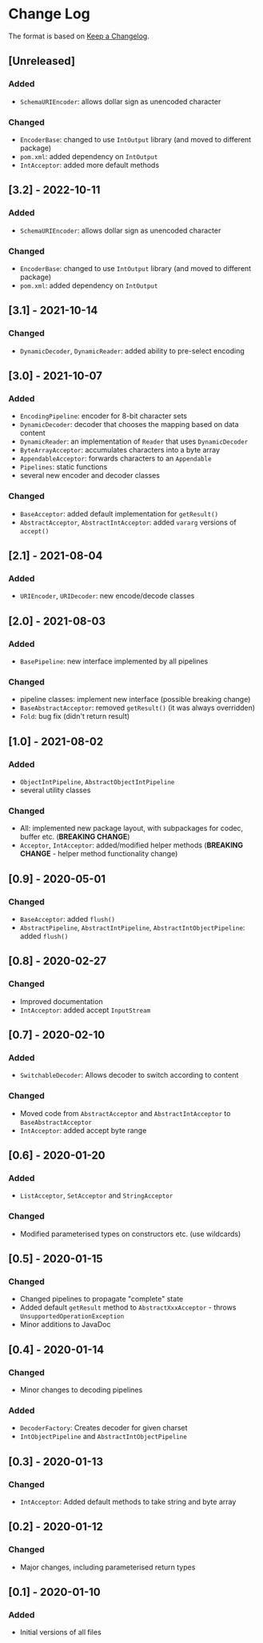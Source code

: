 # Change Log

The format is based on [Keep a Changelog](http://keepachangelog.com/).

## [Unreleased]
### Added
- `SchemaURIEncoder`: allows dollar sign as unencoded character
### Changed
- `EncoderBase`: changed to use `IntOutput` library (and moved to different package)
- `pom.xml`: added dependency on `IntOutput`
- `IntAcceptor`: added more default methods

## [3.2] - 2022-10-11
### Added
- `SchemaURIEncoder`: allows dollar sign as unencoded character
### Changed
- `EncoderBase`: changed to use `IntOutput` library (and moved to different package)
- `pom.xml`: added dependency on `IntOutput`

## [3.1] - 2021-10-14
### Changed
- `DynamicDecoder`, `DynamicReader`: added ability to pre-select encoding

## [3.0] - 2021-10-07
### Added
- `EncodingPipeline`: encoder for 8-bit character sets
- `DynamicDecoder`: decoder that chooses the mapping based on data content
- `DynamicReader`: an implementation of `Reader` that uses `DynamicDecoder`
- `ByteArrayAcceptor`: accumulates characters into a byte array
- `AppendableAcceptor`: forwards characters to an `Appendable`
- `Pipelines`: static functions
- several new encoder and decoder classes
### Changed
- `BaseAcceptor`: added default implementation for `getResult()`
- `AbstractAcceptor`, `AbstractIntAcceptor`: added `vararg` versions of `accept()`

## [2.1] - 2021-08-04
### Added
- `URIEncoder`, `URIDecoder`: new encode/decode classes

## [2.0] - 2021-08-03
### Added
- `BasePipeline`: new interface implemented by all pipelines
### Changed
- pipeline classes: implement new interface (possible breaking change)
- `BaseAbstractAcceptor`: removed `getResult()` (it was always overridden)
- `Fold`: bug fix (didn't return result)

## [1.0] - 2021-08-02
### Added
- `ObjectIntPipeline`, `AbstractObjectIntPipeline`
- several utility classes
### Changed
- All: implemented new package layout, with subpackages for codec, buffer etc. (**BREAKING CHANGE**)
- `Acceptor`, `IntAcceptor`: added/modified helper methods (**BREAKING CHANGE** - helper method functionality change)

## [0.9] - 2020-05-01
### Changed
- `BaseAcceptor`: added `flush()`
- `AbstractPipeline`, `AbstractIntPipeline`, `AbstractIntObjectPipeline`: added `flush()`

## [0.8] - 2020-02-27
### Changed
- Improved documentation
- `IntAcceptor`: added accept `InputStream`

## [0.7] - 2020-02-10
### Added
- `SwitchableDecoder`: Allows decoder to switch according to content
### Changed
- Moved code from `AbstractAcceptor` and `AbstractIntAcceptor` to `BaseAbstractAcceptor`
- `IntAcceptor`: added accept byte range

## [0.6] - 2020-01-20
### Added
- `ListAcceptor`, `SetAcceptor` and `StringAcceptor`
### Changed
- Modified parameterised types on constructors etc. (use wildcards)

## [0.5] - 2020-01-15
### Changed
- Changed pipelines to propagate "complete" state
- Added default `getResult` method to `AbstractXxxAcceptor` - throws `UnsupportedOperationException`
- Minor additions to JavaDoc

## [0.4] - 2020-01-14
### Changed
- Minor changes to decoding pipelines
### Added
- `DecoderFactory`: Creates decoder for given charset
- `IntObjectPipeline` and `AbstractIntObjectPipeline`

## [0.3] - 2020-01-13
### Changed
- `IntAcceptor`: Added default methods to take string and byte array

## [0.2] - 2020-01-12
### Changed
- Major changes, including parameterised return types

## [0.1] - 2020-01-10
### Added
- Initial versions of all files
